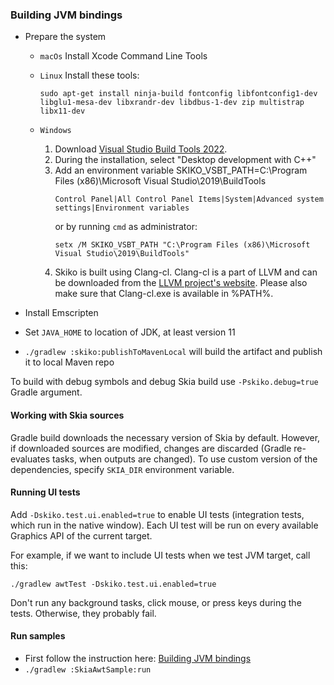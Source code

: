 ### Building JVM bindings

* Prepare the system
  * `macOs` Install Xcode Command Line Tools
  * `Linux` Install these tools:
    ```
    sudo apt-get install ninja-build fontconfig libfontconfig1-dev libglu1-mesa-dev libxrandr-dev libdbus-1-dev zip multistrap libx11-dev
    ```
  * `Windows`

    1. Download [Visual Studio Build Tools 2022]([https://learn.microsoft.com/en-us/visualstudio/releases/2022/release-history](https://aka.ms/vs/17/release/vs_buildtools.exe)).
    2. During the installation, select "Desktop development with C++"
    3. Add an environment variable SKIKO_VSBT_PATH=C:\Program Files (x86)\Microsoft Visual Studio\2019\BuildTools
       ```
       Control Panel|All Control Panel Items|System|Advanced system settings|Environment variables
       ```
       or by running `cmd` as administrator:
       ```
       setx /M SKIKO_VSBT_PATH "C:\Program Files (x86)\Microsoft Visual Studio\2019\BuildTools"
       ```
    4. Skiko is built using Clang-cl. Clang-cl is a part of LLVM and can be downloaded from the [LLVM project's website](https://releases.llvm.org/). Please also make sure that Clang-cl.exe is available in %PATH%.

* Install Emscripten
* Set `JAVA_HOME` to location of JDK, at least version 11
* `./gradlew :skiko:publishToMavenLocal` will build the artifact and publish it to local Maven repo

To build with debug symbols and debug Skia build use `-Pskiko.debug=true` Gradle argument.

#### Working with Skia sources

Gradle build downloads the necessary version of Skia by default.
However, if downloaded sources are modified, changes are discarded (Gradle
re-evaluates tasks, when outputs are changed).
To use custom version of the dependencies, specify `SKIA_DIR` environment variable.

#### Running UI tests
Add `-Dskiko.test.ui.enabled=true` to enable UI tests (integration tests, which run in the native window). Each UI test will be run on every available Graphics API of the current target.

For example, if we want to include UI tests when we test JVM target, call this:
```
./gradlew awtTest -Dskiko.test.ui.enabled=true
```
Don't run any background tasks, click mouse, or press keys during the tests. Otherwise, they probably fail.

#### Run samples
- First follow the instruction here: [Building JVM bindings](#building-jvm-bindings)
- `./gradlew :SkiaAwtSample:run`
